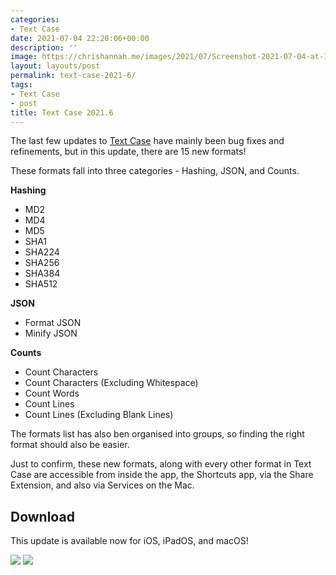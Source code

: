```yaml
---
categories:
- Text Case
date: 2021-07-04 22:20:06+00:00
description: ''
image: https://chrishannah.me/images/2021/07/Screenshot-2021-07-04-at-17.46.09.png
layout: layouts/post
permalink: text-case-2021-6/
tags:
- Text Case
- post
title: Text Case 2021.6
---
```


The last few updates to [Text Case](https://textcase.app) have mainly been bug fixes and refinements, but in this update, there are 15 new formats!

These formats fall into three categories - Hashing, JSON, and Counts.

**Hashing**

* MD2
* MD4
* MD5
* SHA1
* SHA224
* SHA256
* SHA384
* SHA512

**JSON**

* Format JSON
* Minify JSON

**Counts**

* Count Characters
* Count Characters (Excluding Whitespace)
* Count Words
* Count Lines
* Count Lines (Excluding Blank Lines)

The formats list has also ben organised into groups, so finding the right format should also be easier.

Just to confirm, these new formats, along with every other format in Text Case are accessible from inside the app, the Shortcuts app, via the Share Extension, and also via Services on the Mac.

## Download

This update is available now for iOS, iPadOS, and macOS!

<a href="https://apps.apple.com/us/app/text-case/id1407730596?uo=4"><img src="https://textcase.app/assets/appstore.png" style="max-height: 60px !important;"/></a>
<a href="https://apps.apple.com/us/app/text-case/id1492174677?ls=1&mt=12"><img src="https://textcase.app/assets/macappstore.png" style="max-height: 60px !important;"/></a>
